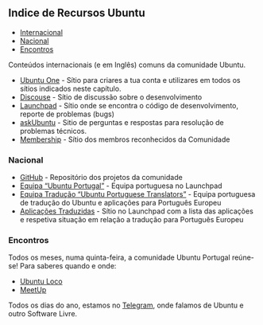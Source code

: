 
## Indice de Recursos Ubuntu

- [Internacional](#internacional)
- [Nacional](#nacional)
- [Encontros](#encontros)


Conteúdos internacionais (e em Inglês) comuns da comunidade Ubuntu.

- [Ubuntu One](http://login.ubuntu.com) - Sítio para criares a tua conta e utilizares em todos os sítios indicados neste capítulo.
- [Discouse](https://discourse.ubuntu.com/) - Sítio de discussão sobre o desenvolvimento
- [Launchpad](https://launchpad.net/) - Sítio onde se encontra o código de desenvolvimento, reporte de problemas (bugs)
- [askUbuntu](https://askubuntu.com/) - Sitio de perguntas e respostas para resolução de problemas técnicos.
- [Membership](https://wiki.ubuntu.com/Membership) - Sítio dos membros reconhecidos da Comunidade

### Nacional

- [GitHub](https://github.com/uptdev) - Repositório dos projetos da comunidade
- [Equipa “Ubuntu Portugal”](https://launchpad.net/~ubuntu-pt) - Equipa portuguesa no Launchpad
- [Equipa Tradução “Ubuntu Portuguese Translators”](https://launchpad.net/~ubuntu-l10n-pt) - Equipa portuguesa de tradução do Ubuntu e aplicações para Português Europeu
- [Aplicações Traduzidas](https://translations.launchpad.net/ubuntu/focal/+lang/pt) - Sítio no Launchpad com a lista das aplicações e respetiva situação em relação a tradução para Português Europeu

### Encontros

Todos os meses, numa quinta-feira, a comunidade Ubuntu Portugal reúne-se! Para saberes quando e onde:

- [Ubuntu Loco](https://loco.ubuntu.com/teams/ubuntu-pt/)
- [MeetUp](https://www.meetup.com/ubuntupt)

Todos os dias do ano, estamos no [Telegram](https://t.me/ubuntuptgeral), onde falamos de Ubuntu e outro Software Livre.
